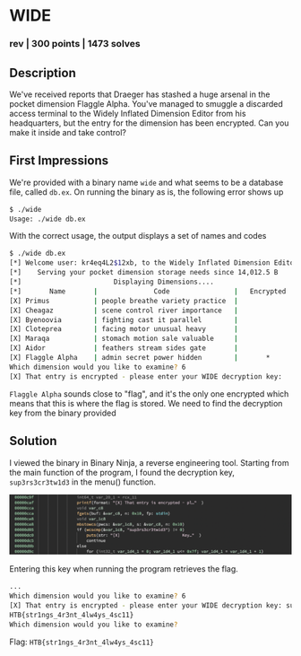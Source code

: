 # WIDE
### rev | 300 points | 1473 solves

## Description
We've received reports that Draeger has stashed a huge arsenal in the pocket dimension Flaggle Alpha. You've managed to smuggle a discarded access terminal to the Widely Inflated Dimension Editor from his headquarters, but the entry for the dimension has been encrypted. Can you make it inside and take control?

## First Impressions

We're provided with a binary name `wide` and what seems to be a database file, called `db.ex`. On running the binary as is, the following error shows up

```bash
$ ./wide
Usage: ./wide db.ex
```
With the correct usage, the output displays a set of names and codes

```bash
$ ./wide db.ex
[*] Welcome user: kr4eq4L2$12xb, to the Widely Inflated Dimension Editor [*]
[*]    Serving your pocket dimension storage needs since 14,012.5 B      [*]
[*]                       Displaying Dimensions....                      [*]
[*]       Name       |              Code                |   Encrypted    [*]
[X] Primus           | people breathe variety practice  |                [*]
[X] Cheagaz          | scene control river importance   |                [*]
[X] Byenoovia        | fighting cast it parallel        |                [*]
[X] Cloteprea        | facing motor unusual heavy       |                [*]
[X] Maraqa           | stomach motion sale valuable     |                [*]
[X] Aidor            | feathers stream sides gate       |                [*]
[X] Flaggle Alpha    | admin secret power hidden        |       *        [*]
Which dimension would you like to examine? 6
[X] That entry is encrypted - please enter your WIDE decryption key: 
```

`Flaggle Alpha` sounds close to "flag", and it's the only one encrypted which means that this is where the flag is stored. We need to find the decryption key from the binary provided

## Solution

I viewed the binary in Binary Ninja, a reverse engineering tool. Starting from the main function of the program, I found the decryption key, `sup3rs3cr3tw1d3` in the menu() function.

![](images/rev-secret.png)

Entering this key when running the program retrieves the flag.

```bash
...
Which dimension would you like to examine? 6
[X] That entry is encrypted - please enter your WIDE decryption key: sup3rs3cr3tw1d3
HTB{str1ngs_4r3nt_4lw4ys_4sc11}
Which dimension would you like to examine?
```

Flag: `HTB{str1ngs_4r3nt_4lw4ys_4sc11}`
